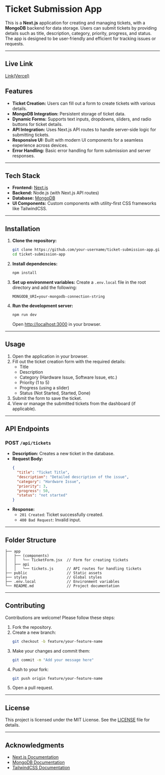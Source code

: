 # Ticket Submission App

This is a **Next.js** application for creating and managing tickets, with a **MongoDB** backend for data storage. Users can submit tickets by providing details such as title, description, category, priority, progress, and status. The app is designed to be user-friendly and efficient for tracking issues or requests.

---
## Live Link
[Link(Vercel)](https://ticketing-app-fawn.vercel.app/)


## Features

- **Ticket Creation:** Users can fill out a form to create tickets with various details.
- **MongoDB Integration:** Persistent storage of ticket data.
- **Dynamic Forms:** Supports text inputs, dropdowns, sliders, and radio buttons for ticket details.
- **API Integration:** Uses Next.js API routes to handle server-side logic for submitting tickets.
- **Responsive UI:** Built with modern UI components for a seamless experience across devices.
- **Error Handling:** Basic error handling for form submission and server responses.

---

## Tech Stack

- **Frontend:** [Next.js](https://nextjs.org/)
- **Backend:** Node.js (with Next.js API routes)
- **Database:** [MongoDB](https://www.mongodb.com/)
- **UI Components:** Custom components with utility-first CSS frameworks like TailwindCSS.

---

## Installation

1. **Clone the repository:**
   ```bash
   git clone https://github.com/your-username/ticket-submission-app.git
   cd ticket-submission-app
   ```

2. **Install dependencies:**
   ```bash
   npm install
   ```

3. **Set up environment variables:**
   Create a `.env.local` file in the root directory and add the following:
   ```env
   MONGODB_URI=your-mongodb-connection-string
   ```

4. **Run the development server:**
   ```bash
   npm run dev
   ```
   Open [http://localhost:3000](http://localhost:3000) in your browser.

---

## Usage

1. Open the application in your browser.
2. Fill out the ticket creation form with the required details:
   - Title
   - Description
   - Category (Hardware Issue, Software Issue, etc.)
   - Priority (1 to 5)
   - Progress (using a slider)
   - Status (Not Started, Started, Done)
3. Submit the form to save the ticket.
4. View or manage the submitted tickets from the dashboard (if applicable).

---

## API Endpoints

### **POST** `/api/tickets`
- **Description:** Creates a new ticket in the database.
- **Request Body:**
  ```json
  {
    "title": "Ticket Title",
    "description": "Detailed description of the issue",
    "category": "Hardware Issue",
    "priority": 3,
    "progress": 50,
    "status": "not started"
  }
  ```
- **Response:**
  - `201 Created`: Ticket successfully created.
  - `400 Bad Request`: Invalid input.

---

## Folder Structure

```plaintext
├── app
│   ├── (components)
│   │   └── TicketForm.jsx  // Form for creating tickets
│   ├── api
│   │   └── tickets.js      // API routes for handling tickets
├── public                  // Static assets
├── styles                  // Global styles
├── .env.local              // Environment variables
└── README.md               // Project documentation
```

---

## Contributing

Contributions are welcome! Please follow these steps:

1. Fork the repository.
2. Create a new branch:
   ```bash
   git checkout -b feature/your-feature-name
   ```
3. Make your changes and commit them:
   ```bash
   git commit -m "Add your message here"
   ```
4. Push to your fork:
   ```bash
   git push origin feature/your-feature-name
   ```
5. Open a pull request.

---

## License

This project is licensed under the MIT License. See the [LICENSE](LICENSE) file for details.

---

## Acknowledgments

- [Next.js Documentation](https://nextjs.org/docs)
- [MongoDB Documentation](https://www.mongodb.com/docs/)
- [TailwindCSS Documentation](https://tailwindcss.com/docs)